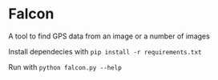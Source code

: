 # Falcon
A tool to find GPS data from an image or a number of images

Install dependecies with ```pip install -r requirements.txt```


Run with ```python falcon.py --help```
